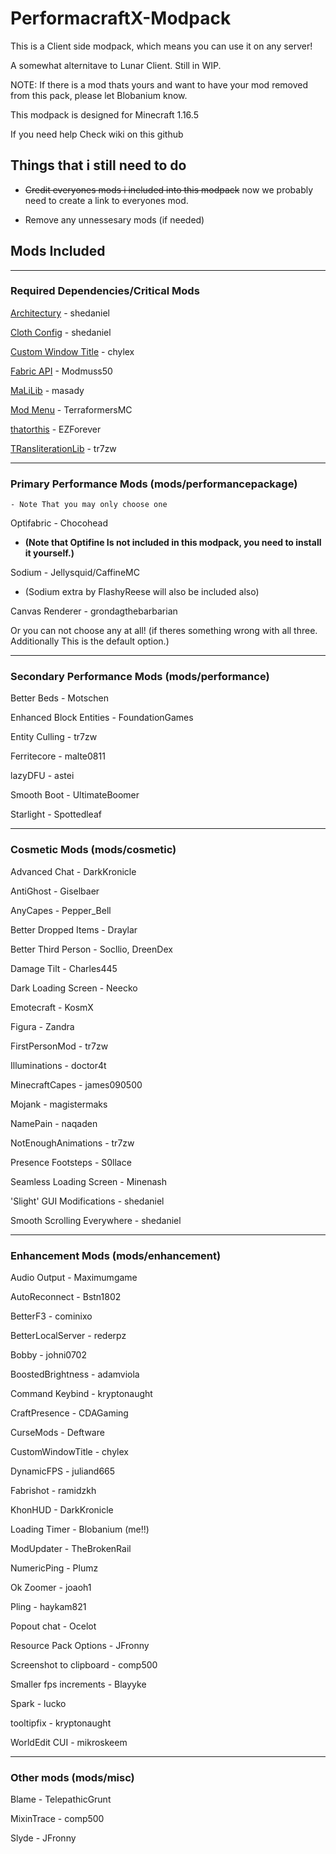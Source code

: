 # PerformacraftX-Modpack

This is a Client side modpack, which means you can use it on any server!

A somewhat alternitave to Lunar Client. Still in WIP.

NOTE: If there is a mod thats yours and want to have your mod removed from this pack, please let Blobanium know.

This modpack is designed for Minecraft 1.16.5

If you need help Check wiki on this github

## Things that i still need to do

* ~~Credit everyones mods i included into this modpack~~ now we probably need to create a link to everyones mod.

* Remove any unnessesary mods (if needed)

## Mods Included

***
### Required Dependencies/Critical Mods

[Architectury](https://www.curseforge.com/minecraft/mc-mods/architectury-fabric) - shedaniel

[Cloth Config](https://www.curseforge.com/minecraft/mc-mods/cloth-config) - shedaniel

[Custom Window Title](https://www.curseforge.com/minecraft/mc-mods/custom-window-title) - chylex

[Fabric API](https://www.curseforge.com/minecraft/mc-mods/fabric-api) - Modmuss50

[MaLiLib](https://www.curseforge.com/minecraft/mc-mods/malilib) - masady

[Mod Menu](https://www.curseforge.com/minecraft/mc-mods/modmenu) - TerraformersMC

[thatorthis](https://modrinth.com/mod/thatorthis) - EZForever

[TRansliterationLib](https://www.curseforge.com/minecraft/mc-mods/transliterationlib) - tr7zw

***
### Primary Performance Mods (mods/performancepackage)

    - Note That you may only choose one


Optifabric - Chocohead
* **(Note that Optifine Is not included in this modpack, you need to install it yourself.)**

Sodium - Jellysquid/CaffineMC
* (Sodium extra by FlashyReese will also be included also)

Canvas Renderer - grondagthebarbarian

Or you can not choose any at all! (if theres something wrong with all three. Additionally This is the default option.)

***

### Secondary Performance Mods (mods/performance)

Better Beds - Motschen

Enhanced Block Entities - FoundationGames

Entity Culling - tr7zw

Ferritecore - malte0811

lazyDFU - astei

Smooth Boot - UltimateBoomer

Starlight - Spottedleaf

***

### Cosmetic Mods (mods/cosmetic)

Advanced Chat - DarkKronicle

AntiGhost - Giselbaer

AnyCapes - Pepper_Bell

Better Dropped Items - Draylar

Better Third Person - Socllio, DreenDex

Damage Tilt - Charles445

Dark Loading Screen - Neecko

Emotecraft - KosmX

Figura - Zandra

FirstPersonMod - tr7zw

Illuminations - doctor4t

MinecraftCapes - james090500

Mojank - magistermaks

NamePain - naqaden

NotEnoughAnimations - tr7zw

Presence Footsteps - S0llace

Seamless Loading Screen - Minenash

'Slight' GUI Modifications - shedaniel

Smooth Scrolling Everywhere - shedaniel

***

### Enhancement Mods (mods/enhancement)

Audio Output - Maximumgame

AutoReconnect - Bstn1802

BetterF3 - cominixo

BetterLocalServer - rederpz

Bobby - johni0702

BoostedBrightness - adamviola

Command Keybind - kryptonaught

CraftPresence - CDAGaming

CurseMods - Deftware

CustomWindowTitle - chylex

DynamicFPS - juliand665

Fabrishot - ramidzkh

KhonHUD - DarkKronicle

Loading Timer - Blobanium (me!!)

ModUpdater - TheBrokenRail

NumericPing - Plumz

Ok Zoomer - joaoh1

Pling - haykam821

Popout chat - Ocelot

Resource Pack Options - JFronny

Screenshot to clipboard - comp500

Smaller fps increments - Blayyke

Spark - lucko

tooltipfix - kryptonaught

WorldEdit CUI - mikroskeem

***

### Other mods (mods/misc)

Blame - TelepathicGrunt

MixinTrace - comp500

Slyde - JFronny